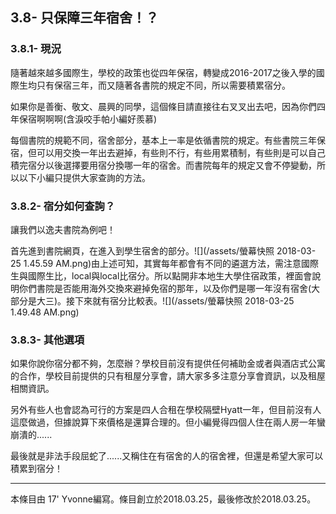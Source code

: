 ## 3.8- 只保障三年宿舍！？

### 3.8.1- 現況

隨著越來越多國際生，學校的政策也從四年保宿，轉變成2016-2017之後入學的國際生均只有保宿三年，而又隨著各書院的規定不同，所以需要積累宿分。

如果你是善衡、敬文、晨興的同學，這個條目請直接往右叉叉出去吧，因為你們四年保宿啊啊啊\(含淚咬手帕小編好羨慕\)

每個書院的規範不同，宿舍部分，基本上一率是依循書院的規定。有些書院三年保宿，但可以用交換一年出去避掉，有些則不行，有些用累積制，有些則是可以自己積完宿分以後選擇要用宿分換哪一年的宿舍。而書院每年的規定又會不停變動，所以以下小編只提供大家查詢的方法。

### 3.8.2- 宿分如何查詢？

讓我們以逸夫書院為例吧！

首先進到書院網頁，在進入到學生宿舍的部分。![](/assets/螢幕快照 2018-03-25 1.45.59 AM.png)由上述可知，其實每年都會有不同的遴選方法，需注意國際生與國際生比，local與local比宿分。所以點開非本地生大學住宿政策，裡面會說明你們書院是否能用海外交換來避掉免宿的那年，以及你們是哪一年沒有宿舍\(大部分是大三\)。接下來就有宿分比較表。![](/assets/螢幕快照 2018-03-25 1.49.48 AM.png)

### 3.8.3- 其他選項

如果你說你宿分都不夠，怎麼辦？學校目前沒有提供任何補助金或者與酒店式公寓的合作，學校目前提供的只有租屋分享會，請大家多多注意分享會資訊，以及租屋相關資訊。

另外有些人也會認為可行的方案是四人合租在學校隔壁Hyatt一年，但目前沒有人這麼做過，但據說算下來價格是還算合理的。但小編覺得四個人住在兩人房一年蠻崩潰的......

最後就是非法手段屈蛇了......又稱住在有宿舍的人的宿舍裡，但還是希望大家可以積累到宿分！

---

本條目由 17' Yvonne編寫。條目創立於2018.03.25，最後修改於2018.03.25。


